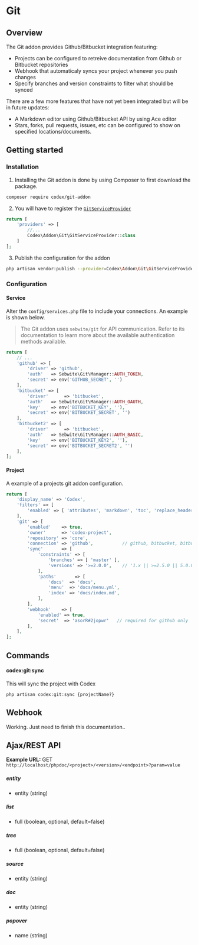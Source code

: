 <!--
title: Git
subtitle: Addons
-->

# Git

## Overview
The Git addon provides Github/Bitbucket integration featuring:

- Projects can be configured to retreive documentation from Github or Bitbucket repositories
- Webhook that automaticaly syncs your project whenever you push changes
- Specify branches and version constraints to filter what should be synced 

There are a few more features that have not yet been integrated but will be in future updates:
 
- A Markdown editor using Github/Bitbucket API by using Ace editor
- Stars, forks, pull requests, issues, etc can be configured to show on specified locations/documents.

## Getting started

### Installation

1. Installing the Git addon is done by using Composer to first download the package.
```bash
composer require codex/git-addon
```

2. You will have to register the [`GitServiceProvider`](#phpdoc:popover:Codex\Addon\Git\GitServiceProvider)
```php
return [
    'providers' => [
        //...
        Codex\Addon\Git\GitServiceProvider::class
    ]
];
```

3. Publish the configuration for the addon
```bash
php artisan vendor:publish --provider=Codex\Addon\Git\GitServiceProvider
```

### Configuration

#### Service
Alter the `config/services.php` file to include your connections. An example is shown below.

> The Git addon uses `sebwite/git` for API communication. Refer to its documentation to learn more about the available authentication methods available.
 
```php
return [
    // ...
    'github' => [
        'driver' => 'github',
        'auth'   => Sebwite\Git\Manager::AUTH_TOKEN,
        'secret' => env('GITHUB_SECRET', '')
    ],
    'bitbucket' => [
        'driver'      => 'bitbucket',
        'auth'   => Sebwite\Git\Manager::AUTH_OAUTH,
        'key'    => env('BITBUCKET_KEY', ''),
        'secret' => env('BITBUCKET_SECRET', '')
    ],
    'bitbucket2' => [
        'driver'      => 'bitbucket',
        'auth'   => Sebwite\Git\Manager::AUTH_BASIC,
        'key'    => env('BITBUCKET_KEY2', ''),
        'secret' => env('BITBUCKET_SECRET2', '')
    ],
]; 
```

#### Project
A example of a projects git addon configuration. 
```php
return [
    'display_name' => 'Codex',
    'filters' => [
        'enabled' => [ 'attributes', 'markdown', 'toc', 'replace_header', 'phpdoc', 'doctags' ],
    ],
    'git' => [
        'enabled'    => true,
        'owner'      => 'codex-project',
        'repository' => 'core',
        'connection' => 'github',           // github, bitbucket, bitbucket2
        'sync'       => [
            'constraints' => [
                'branches' => [ 'master' ],
                'versions' => '>=2.0.0',    // '1.x || >=2.5.0 || 5.0.0 - 7.2.3' (aka tags) 
            ],
            'paths'       => [
                'docs'  => 'docs',
                'menu'  => 'docs/menu.yml',
                'index' => 'docs/index.md',
            ],
        ],
        'webhook'    => [
            'enabled' => true,
            'secret'  => 'asorR#2jopwr'   // required for github only
        ],
    ],
];
```

## Commands
#### codex:git:sync
This will sync the project with Codex

`php artisan codex:git:sync {projectName?}`

## Webhook
Working. Just need to finish this documentation..

## Ajax/REST API

**Example URL:**
GET `http://localhost/phpdoc/<project>/<version>/<endpoint>?param=value`

##### entity
- entity (string) 

##### list
- full (boolean, optional, default=false)
 
##### tree
- full (boolean, optional, default=false)

##### source
- entity (string)

##### doc
- entity (string)

##### popover
- name (string)

